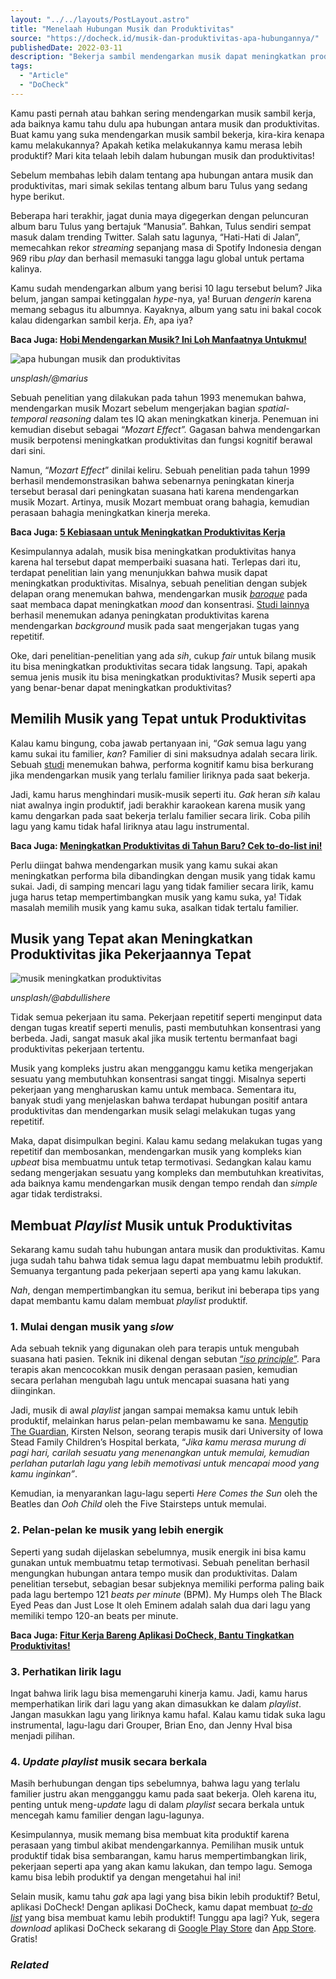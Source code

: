 ```yaml
---
layout: "../../layouts/PostLayout.astro"
title: "Menelaah Hubungan Musik dan Produktivitas"
source: "https://docheck.id/musik-dan-produktivitas-apa-hubungannya/"
publishedDate: 2022-03-11
description: "Bekerja sambil mendengarkan musik dapat meningkatkan produktivitas kerja. Apa hubungan sebenarnya, mari kita telaah bersama!"
tags:
  - "Article"
  - "DoCheck"
---
```


Kamu pasti pernah atau bahkan sering mendengarkan musik sambil kerja, ada baiknya kamu tahu dulu apa hubungan antara musik dan produktivitas. Buat kamu yang suka mendengarkan musik sambil bekerja, kira-kira kenapa kamu melakukannya? Apakah ketika melakukannya kamu merasa lebih produktif? Mari kita telaah lebih dalam hubungan musik dan produktivitas!

Sebelum membahas lebih dalam tentang apa hubungan antara musik dan produktivitas, mari simak sekilas tentang album baru Tulus yang sedang hype berikut.

Beberapa hari terakhir, jagat dunia maya digegerkan dengan peluncuran album baru Tulus yang bertajuk “Manusia”. Bahkan, Tulus sendiri sempat masuk dalam trending Twitter. Salah satu lagunya, “Hati-Hati di Jalan”, memecahkan rekor _streaming_ sepanjang masa di Spotify Indonesia dengan 969 ribu _play_ dan berhasil memasuki tangga lagu global untuk pertama kalinya.

Kamu sudah mendengarkan album yang berisi 10 lagu tersebut belum? Jika belum, jangan sampai ketinggalan _hype_\-nya, ya! Buruan _dengerin_ karena memang sebagus itu albumnya. Kayaknya, album yang satu ini bakal cocok kalau didengarkan sambil kerja. _Eh_, apa iya?

**Baca Juga: [Hobi Mendengarkan Musik? Ini Loh Manfaatnya Untukmu!](https://docheck.id/manfaat-dari-hobi-mendengarkan-musik/)**

![apa hubungan musik dan produktivitas](https://docheck.id/wp-content/uploads/2022/07/musik.jpg)

_unsplash/@marius_

Sebuah penelitian yang dilakukan pada tahun 1993 menemukan bahwa, mendengarkan musik Mozart sebelum mengerjakan bagian _spatial-temporal reasoning_ dalam tes IQ akan meningkatkan kinerja. Penemuan ini kemudian disebut sebagai “_Mozart Effect”._ Gagasan bahwa mendengarkan musik berpotensi meningkatkan produktivitas dan fungsi kognitif berawal dari sini.

Namun, “_Mozart Effect_” dinilai keliru. Sebuah penelitian pada tahun 1999 berhasil mendemonstrasikan bahwa sebenarnya peningkatan kinerja tersebut berasal dari peningkatan suasana hati karena mendengarkan musik Mozart. Artinya, musik Mozart membuat orang bahagia, kemudian perasaan bahagia meningkatkan kinerja mereka.

**Baca Juga: [5 Kebiasaan untuk Meningkatkan Produktivitas Kerja](https://docheck.id/5-kebiasaan-untuk-meningkatkan-produktivitas-kerja/)**

Kesimpulannya adalah, musik bisa meningkatkan produktivitas hanya karena hal tersebut dapat memperbaiki suasana hati. Terlepas dari itu, terdapat penelitian lain yang menunjukkan bahwa musik dapat meningkatkan produktivitas. Misalnya, sebuah penelitian dengan subjek delapan orang menemukan bahwa, mendengarkan musik _[baroque](https://www.baroque.org/baroque/whatis)_ pada saat membaca dapat meningkatkan _mood_ dan konsentrasi. [Studi lainnya](https://www.sciencedirect.com/science/article/pii/0003687072901019?via%3Dihub) berhasil menemukan adanya peningkatan produktivitas karena mendengarkan _background_ musik pada saat mengerjakan tugas yang repetitif.

Oke, dari penelitian-penelitian yang ada _sih_, cukup _fair_ untuk bilang musik itu bisa meningkatkan produktivitas secara tidak langsung. Tapi, apakah semua jenis musik itu bisa meningkatkan produktivitas? Musik seperti apa yang benar-benar dapat meningkatkan produktivitas?

## **Memilih Musik yang Tepat untuk Produktivitas**

Kalau kamu bingung, coba jawab pertanyaan ini, “_Gak_ semua lagu yang kamu sukai itu familier, _kan_? Familier di sini maksudnya adalah secara lirik. Sebuah [studi](https://journals.sagepub.com/doi/abs/10.1177/0305735611422672?journalCode=poma&utm_source=zapier.com&utm_medium=referral&utm_campaign=zapier) menemukan bahwa, performa kognitif kamu bisa berkurang jika mendengarkan musik yang terlalu familier liriknya pada saat bekerja.

Jadi, kamu harus menghindari musik-musik seperti itu. _Gak_ heran _sih_ kalau niat awalnya ingin produktif, jadi berakhir karaokean karena musik yang kamu dengarkan pada saat bekerja terlalu familier secara lirik. Coba pilih lagu yang kamu tidak hafal liriknya atau lagu instrumental.

**Baca Juga: [Meningkatkan Produktivitas di Tahun Baru? Cek to-do-list ini!](https://docheck.id/meningkatkan-produktivitas-di-tahun-baru-cek-to-do-list-ini/)**

Perlu diingat bahwa mendengarkan musik yang kamu sukai akan meningkatkan performa bila dibandingkan dengan musik yang tidak kamu sukai. Jadi, di samping mencari lagu yang tidak familier secara lirik, kamu juga harus tetap mempertimbangkan musik yang kamu suka, ya! Tidak masalah memilih musik yang kamu suka, asalkan tidak tertalu familier.

## **Musik yang Tepat akan Meningkatkan Produktivitas jika Pekerjaannya Tepat**

![musik meningkatkan produktivitas](https://docheck.id/wp-content/uploads/2022/07/musik-meningkatkan-produktivitas.jpg)

_unsplash/@abdullishere_

Tidak semua pekerjaan itu sama. Pekerjaan repetitif seperti menginput data dengan tugas kreatif seperti menulis, pasti membutuhkan konsentrasi yang berbeda. Jadi, sangat masuk akal jika musik tertentu bermanfaat bagi produktivitas pekerjaan tertentu.

Musik yang kompleks justru akan mengganggu kamu ketika mengerjakan sesuatu yang membutuhkan konsentrasi sangat tinggi. Misalnya seperti pekerjaan yang mengharuskan kamu untuk membaca. Sementara itu, banyak studi yang menjelaskan bahwa terdapat hubungan positif antara produktivitas dan mendengarkan musik selagi melakukan tugas yang repetitif.

Maka, dapat disimpulkan begini. Kalau kamu sedang melakukan tugas yang repetitif dan membosankan, mendengarkan musik yang kompleks kian _upbeat_ bisa membuatmu untuk tetap termotivasi. Sedangkan kalau kamu sedang mengerjakan sesuatu yang kompleks dan membutuhkan kreativitas, ada baiknya kamu mendengarkan musik dengan tempo rendah dan _simple_ agar tidak terdistraksi.

## **Membuat _Playlist_ Musik untuk Produktivitas**

Sekarang kamu sudah tahu hubungan antara musik dan produktivitas. Kamu juga sudah tahu bahwa tidak semua lagu dapat membuatmu lebih produktif. Semuanya tergantung pada pekerjaan seperti apa yang kamu lakukan.

_Nah_, dengan mempertimbangkan itu semua, berikut ini beberapa tips yang dapat membantu kamu dalam membuat _playlist_ produktif.

### **1\. Mulai dengan musik yang _slow_**

Ada sebuah teknik yang digunakan oleh para terapis untuk mengubah suasana hati pasien. Teknik ini dikenal dengan sebutan [“_iso principle_”](https://academic.oup.com/mtp/article-abstract/33/1/45/1134120). Para terapis akan mencocokkan musik dengan perasaan pasien, kemudian secara perlahan mengubah lagu untuk mencapai suasana hati yang diinginkan.

Jadi, musik di awal _playlist_ jangan sampai memaksa kamu untuk lebih produktif, melainkan harus pelan-pelan membawamu ke sana. [Mengutip The Guardian](https://www.theguardian.com/us-news/2020/apr/15/music-productivity-working-from-home), Kirsten Nelson, seorang terapis musik dari University of Iowa Stead Family Children’s Hospital berkata, “_Jika kamu merasa murung di pagi hari, carilah sesuatu yang menenangkan untuk memulai, kemudian perlahan putarlah lagu yang lebih memotivasi untuk mencapai mood yang kamu inginkan”_.

Kemudian, ia menyarankan lagu-lagu seperti _Here Comes the Sun_ oleh the Beatles dan _Ooh Child_ oleh the Five Stairsteps untuk memulai.

### **2\. Pelan-pelan ke musik yang lebih energik**

Seperti yang sudah dijelaskan sebelumnya, musik energik ini bisa kamu gunakan untuk membuatmu tetap termotivasi. Sebuah penelitan berhasil mengungkan hubungan antara tempo musik dan produktivitas. Dalam penelitian tersebut, sebagian besar subjeknya memiliki performa paling baik pada lagu bertempo 121 _beats per minute_ (BPM). My Humps oleh The Black Eyed Peas dan Just Lose It oleh Eminem adalah salah dua dari lagu yang memiliki tempo 120-an beats per minute.

**Baca Juga: [Fitur Kerja Bareng Aplikasi DoCheck, Bantu Tingkatkan Produktivitas!](https://docheck.id/fitur-kerja-bareng-aplikasi-docheck-bantu-tingkatkan-produktivitas/)**

### **3\. Perhatikan lirik lagu**

Ingat bahwa lirik lagu bisa memengaruhi kinerja kamu. Jadi, kamu harus memperhatikan lirik dari lagu yang akan dimasukkan ke dalam _playlist_. Jangan masukkan lagu yang liriknya kamu hafal. Kalau kamu tidak suka lagu instrumental, lagu-lagu dari Grouper, Brian Eno, dan Jenny Hval bisa menjadi pilihan.

### **4\. _Update playlist_ musik secara berkala**

Masih berhubungan dengan tips sebelumnya, bahwa lagu yang terlalu familier justru akan mengganggu kamu pada saat bekerja. Oleh karena itu, penting untuk meng-_update_ lagu di dalam _playlist_ secara berkala untuk mencegah kamu familier dengan lagu-lagunya.

Kesimpulannya, musik memang bisa membuat kita produktif karena perasaan yang timbul akibat mendengarkannya. Pemilihan musik untuk produktif tidak bisa sembarangan, kamu harus mempertimbangkan lirik, pekerjaan seperti apa yang akan kamu lakukan, dan tempo lagu. Semoga kamu bisa lebih produktif ya dengan mengetahui hal ini!

Selain musik, kamu tahu _gak_ apa lagi yang bisa bikin lebih produktif? Betul, aplikasi DoCheck! Dengan aplikasi DoCheck, kamu dapat membuat _[to-do list](https://docheck.id/pentingnya-to-do-list-untuk-manajemen-waktu/)_ yang bisa membuat kamu lebih produktif! Tunggu apa lagi? Yuk, segera _download_ aplikasi DoCheck sekarang di [Google Play Store](https://play.google.com/store/apps/details?id=com.docheck.docheck) dan [App Store](https://apps.apple.com/id/app/docheck-to-do-list-app/id1603424606?l=id). Gratis!

### _Related_
